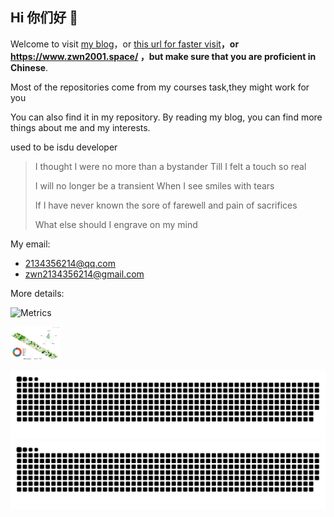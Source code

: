 ## Hi 你们好 👋

Welcome to visit [my blog](https://zwn2001.github.io/)，or [this url for faster visit](https://zwn-2001-github-io.vercel.app)**，or https://www.zwn2001.space/ ，but make sure that you are proficient in Chinese**.


Most of the  repositories come from my courses task,they might work for you


You can also find it in my repository. By reading my blog, you can find more things about me and my interests.

used to be isdu developer

>I thought I were no more than a bystander Till I felt a touch so real
>
>I will no longer be a transient When I see smiles with tears
>
>If I have never known the sore of farewell and pain of sacrifices
>
>What else should I engrave on my mind

My email:
  - 2134356214@qq.com
  - zwn2134356214@gmail.com


More details:

![Metrics](https://metrics.lecoq.io/ZWN2001?template=classic&config.timezone=Asia%2FShanghai)

<img src="./profile-3d-contrib/profile-green-animate.svg" style="zoom:10%;" width="800px"/>

![github contribution grid snake animation](https://raw.githubusercontent.com/platane/platane/output/github-contribution-grid-snake-dark.svg#gh-dark-mode-only)![github contribution grid snake animation](https://raw.githubusercontent.com/platane/platane/output/github-contribution-grid-snake.svg#gh-light-mode-only)




